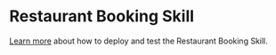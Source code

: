 ﻿# Restaurant Booking Skill

[Learn more](https://aka.ms/bfexperimentalskills) about how to deploy and test the Restaurant Booking Skill.
